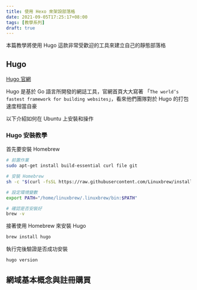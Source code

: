 ```yaml
---
title: 使用 Hexo 來架設部落格
date: 2021-09-05T17:25:17+08:00
tags: [教學系列]
draft: true
---
```

本篇教學將使用 Hugo 這款非常受歡迎的工具來建立自己的靜態部落格

## Hugo

[Hugo 官網](https://gohugo.io/)

Hugo 是基於 Go 語言所開發的網誌工具，官網首頁大大寫著 「`The world’s fastest framework for building websites`」，看來他們團隊對於 Hugo 的打包速度相當自豪

以下介紹如何在 Ubuntu 上安裝和操作

### Hugo 安裝教學

首先要安裝 Homebrew

```bash
# 前置作業
sudo apt-get install build-essential curl file git

# 安裝 Homebrew
sh -c "$(curl -fsSL https://raw.githubusercontent.com/Linuxbrew/install/master/install.sh)"

# 設定環境變數
export PATH="/home/linuxbrew/.linuxbrew/bin:$PATH"

# 確認是否安裝好
brew -v
```

接著使用 Homebrew 來安裝 Hugo

```bash
brew install hugo
```

執行完後驗證是否成功安裝

```bash
hugo version
```

## 網域基本概念與註冊購買

